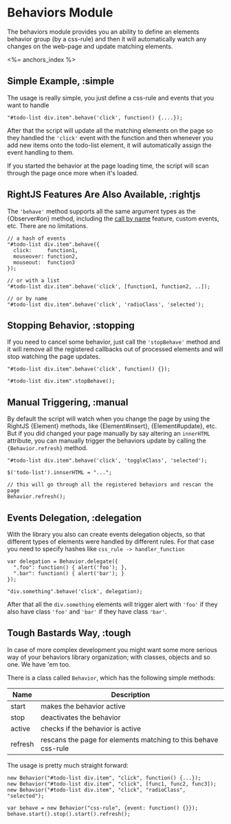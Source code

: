# Behaviors Module

The behaviors module provides you an ability to define an elements behavior group (by a css-rule)
and then it will automatically watch any changes on the web-page and update matching elements.

<%= anchors_index %>


## Simple Example, :simple

The usage is really simple, you just define a css-rule and events that you want to handle

    "#todo-list div.item".behave('click', function() {....});

After that the script will update all the matching elements on the page so they handled
the `'click'` event with the function and then whenever you add new items onto the
todo-list element, it will automatically assign the event handling to them.

If you started the behavior at the page loading time, the script will scan through the page
once more when it's loaded.

## RightJS Features Are Also Available, :rightjs

The `'behave'` method supports all the same argument types as the {Observer#on} method,
including the [call by name](/tutorials/call-by-name) feature, custom events, etc.
There are no limitations.

    // a hash of events
    "#todo-list div.item".behave({
      click:     function1,
      mouseover: function2,
      mouseout:  function3
    });

    // or with a list
    "#todo-list div.item".behave('click', [function1, function2, ..]);

    // or by name
    "#todo-list div.item".behave('click', 'radioClass', 'selected');


## Stopping Behavior, :stopping

If you need to cancel some behavior, just call the `'stopBehave'` method and it will remove all
the registered callbacks out of processed elements and will stop watching the page updates.

    "#todo-list div.item".behave('click', function() {});

    "#todo-list div.item".stopBehave();


## Manual Triggering, :manual

By default the script will watch when you change the page by using the RightJS {Element} methods, like
{Element#insert}, {Element#update}, etc. But if you did changed your page manually by say altering an
`innerHTML` attribute, you can manually trigger the behaviors update by calling the 
`{Behavior.refresh}` method.

    "#todo-list div.item".behave('click', 'toggleClass', 'selected');

    $('todo-list').innserHTML = "...";

    // this will go through all the registered behaviors and rescan the page
    Behavior.refresh();


## Events Delegation, :delegation

With the library you also can create events delegation objects, so that different types of
elements were handled by different rules. For that case you need to specify hashes like
`css_rule -> handler_function`

    var delegation = Behavior.delegate({
      ".foo": function() { alert('foo'); },
      ".bar": function() { alert('bar'); }
    });

    "div.something".behave('click', delegation);

After that all the `div.something` elements will trigger alert with `'foo'` if they also have class `'foo'`
and `'bar'` if they have class `'bar'`.


## Tough Bastards Way, :tough

In case of more complex development you might want some more serious way of your behaviors
library organization; with classes, objects and so one. We have 'em too. 

There is a class called `Behavior`, which has the following simple methods:

Name    | Description
--------|---------------------------------------------------------------------
start   | makes the behavior active
stop    | deactivates the behavior
active  | checks if the behavior is active
refresh | rescans the page for elements matching to this behave css-rule

The usage is pretty much straight forward:

    new Behavior("#todo-list div.item", "click", function() {...});
    new Behavior("#todo-list div.item", "click", [func1, func2, func3]);
    new Behavior("#todo-list div.item", "click", "radioClass", "selected");

    var behave = new Behavior("css-rule", {event: function() {}});
    behave.start().stop().start().refresh();
